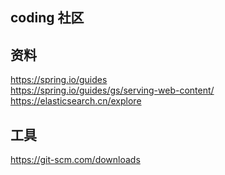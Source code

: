 ## coding 社区

## 资料
https://spring.io/guides  
https://spring.io/guides/gs/serving-web-content/  
https://elasticsearch.cn/explore

## 工具
https://git-scm.com/downloads